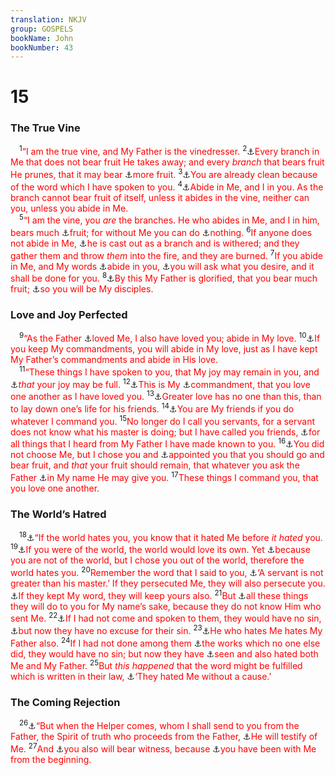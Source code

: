 ```yaml
---
translation: NKJV
group: GOSPELS
bookName: John 
bookNumber: 43
---
```


<div class="title"><h1>15</h1><h3>The True Vine</h3></div>
<span class="verse gi_15_1"> <sup>1</sup><font color="red">“I am the true vine, and My Father is the vinedresser.</font></span>
<span class="verse gi_15_2"><sup>2</sup><a data-toggle="tooltip" data-placement="bottom" title="Matt. 15:13">⚓</a><font color="red">Every branch in Me that does not bear fruit He takes away; and every <i>branch</i> that bears fruit He prunes, that it may bear </font><a data-toggle="tooltip" data-placement="bottom" title="(Matt. 13:12)">⚓</a><font color="red">more fruit.</font></span>
<span class="verse gi_15_3"><sup>3</sup><a data-toggle="tooltip" data-placement="bottom" title="(John 13:10; 17:17); Eph. 5:26">⚓</a><font color="red">You are already clean because of the word which I have spoken to you.</font></span>
<span class="verse gi_15_4"><sup>4</sup><a data-toggle="tooltip" data-placement="bottom" title="John 17:23; Eph. 3:17; (Col. 1:23)">⚓</a><font color="red">Abide in Me, and I in you. As the branch cannot bear fruit of itself, unless it abides in the vine, neither can you, unless you abide in Me.</font><br/></span>
<span class="verse gi_15_5"> <sup>5</sup><font color="red">“I am the vine, you <i>are</i> the branches. He who abides in Me, and I in him, bears much </font><a data-toggle="tooltip" data-placement="bottom" title="Hos. 14:8; (Gal. 5:22, 23)">⚓</a><font color="red">fruit; for without Me you can do </font><a data-toggle="tooltip" data-placement="bottom" title="2 Cor. 3:5">⚓</a><font color="red">nothing.</font></span>
<span class="verse gi_15_6"><sup>6</sup><font color="red">If anyone does not abide in Me, </font><a data-toggle="tooltip" data-placement="bottom" title="Matt. 3:10">⚓</a><font color="red">he is cast out as a branch and is withered; and they gather them and throw <i>them</i> into the fire, and they are burned.</font></span>
<span class="verse gi_15_7"><sup>7</sup><font color="red">If you abide in Me, and My words </font><a data-toggle="tooltip" data-placement="bottom" title="1 John 2:14">⚓</a><font color="red">abide in you, </font><a data-toggle="tooltip" data-placement="bottom" title="John 14:13; 16:23">⚓</a><font color="red">you will ask what you desire, and it shall be done for you.</font></span>
<span class="verse gi_15_8"><sup>8</sup><a data-toggle="tooltip" data-placement="bottom" title="Ps. 22:23; (Matt. 5:16); John 13:31; 17:4; (Phil. 1:11); 1 Pet. 4:11">⚓</a><font color="red">By this My Father is glorified, that you bear much fruit; </font><a data-toggle="tooltip" data-placement="bottom" title="John 8:31">⚓</a><font color="red">so you will be My disciples.</font><br/></span>
<div class="title"><h3>Love and Joy Perfected</h3></div>
<span class="verse gi_15_9"> <sup>9</sup><font color="red">“As the Father </font><a data-toggle="tooltip" data-placement="bottom" title="John 5:20; 17:26">⚓</a><font color="red">loved Me, I also have loved you; abide in My love.</font></span>
<span class="verse gi_15_10"><sup>10</sup><a data-toggle="tooltip" data-placement="bottom" title="John 14:15">⚓</a><font color="red">If you keep My commandments, you will abide in My love, just as I have kept My Father’s commandments and abide in His love.</font><br/></span>
<span class="verse gi_15_11"> <sup>11</sup><font color="red">“These things I have spoken to you, that My joy may remain in you, and </font><a data-toggle="tooltip" data-placement="bottom" title="(John 16:24); 1 John 1:4">⚓</a><font color="red"><i>that</i> your joy may be full.</font></span>
<span class="verse gi_15_12"><sup>12</sup><a data-toggle="tooltip" data-placement="bottom" title="John 13:34; 1 John 3:11">⚓</a><font color="red">This is My </font><a data-toggle="tooltip" data-placement="bottom" title="Rom. 12:9">⚓</a><font color="red">commandment, that you love one another as I have loved you.</font></span>
<span class="verse gi_15_13"><sup>13</sup><a data-toggle="tooltip" data-placement="bottom" title="Eph. 5:2; 1 John 3:16">⚓</a><font color="red">Greater love has no one than this, than to lay down one’s life for his friends.</font></span>
<span class="verse gi_15_14"><sup>14</sup><a data-toggle="tooltip" data-placement="bottom" title="(Matt. 12:50; 28:20); John 14:15, 21; Acts 10:42; 1 John 3:23, 24">⚓</a><font color="red">You are My friends if you do whatever I command you.</font></span>
<span class="verse gi_15_15"><sup>15</sup><font color="red">No longer do I call you servants, for a servant does not know what his master is doing; but I have called you friends, </font><a data-toggle="tooltip" data-placement="bottom" title="Gen. 18:17">⚓</a><font color="red">for all things that I heard from My Father I have made known to you.</font></span>
<span class="verse gi_15_16"><sup>16</sup><a data-toggle="tooltip" data-placement="bottom" title="John 6:70; 13:18; 15:19; 1 John 4:10">⚓</a><font color="red">You did not choose Me, but I chose you and </font><a data-toggle="tooltip" data-placement="bottom" title="(Matt. 28:19; Mark 16:15; Col. 1:6)">⚓</a><font color="red">appointed you that you should go and bear fruit, and <i>that</i> your fruit should remain, that whatever you ask the Father </font><a data-toggle="tooltip" data-placement="bottom" title="John 14:13; 16:23, 24">⚓</a><font color="red">in My name He may give you.</font></span>
<span class="verse gi_15_17"><sup>17</sup><font color="red">These things I command you, that you love one another.</font><br/></span>
<div class="title"><h3>The World’s Hatred</h3></div>
<span class="verse gi_15_18"> <sup>18</sup><a data-toggle="tooltip" data-placement="bottom" title="John 7:7; 1 John 3:13">⚓</a><font color="red">“If the world hates you, you know that it hated Me before <i>it hated</i> you.</font></span>
<span class="verse gi_15_19"><sup>19</sup><a data-toggle="tooltip" data-placement="bottom" title="1 John 4:5">⚓</a><font color="red">If you were of the world, the world would love its own. Yet </font><a data-toggle="tooltip" data-placement="bottom" title="John 17:14">⚓</a><font color="red">because you are not of the world, but I chose you out of the world, therefore the world hates you.</font></span>
<span class="verse gi_15_20"><sup>20</sup><font color="red">Remember the word that I said to you, </font><a data-toggle="tooltip" data-placement="bottom" title="Matt. 10:24; John 13:16">⚓</a><font color="red">‘A servant is not greater than his master.’ If they persecuted Me, they will also persecute you. </font><a data-toggle="tooltip" data-placement="bottom" title="Ezek. 3:7">⚓</a><font color="red">If they kept My word, they will keep yours also.</font></span>
<span class="verse gi_15_21"><sup>21</sup><font color="red">But </font><a data-toggle="tooltip" data-placement="bottom" title="Matt. 10:22; 24:9; (1 Pet. 4:14); Rev. 2:3">⚓</a><font color="red">all these things they will do to you for My name’s sake, because they do not know Him who sent Me.</font></span>
<span class="verse gi_15_22"><sup>22</sup><a data-toggle="tooltip" data-placement="bottom" title="John 9:41; 15:24">⚓</a><font color="red">If I had not come and spoken to them, they would have no sin, </font><a data-toggle="tooltip" data-placement="bottom" title="(Rom. 1:20; James 4:17)">⚓</a><font color="red">but now they have no excuse for their sin.</font></span>
<span class="verse gi_15_23"><sup>23</sup><a data-toggle="tooltip" data-placement="bottom" title="1 John 2:23">⚓</a><font color="red">He who hates Me hates My Father also.</font></span>
<span class="verse gi_15_24"><sup>24</sup><font color="red">If I had not done among them </font><a data-toggle="tooltip" data-placement="bottom" title="John 3:2">⚓</a><font color="red">the works which no one else did, they would have no sin; but now they have </font><a data-toggle="tooltip" data-placement="bottom" title="John 14:9">⚓</a><font color="red">seen and also hated both Me and My Father.</font></span>
<span class="verse gi_15_25"><sup>25</sup><font color="red">But <i>this happened</i> that the word might be fulfilled which is written in their law, </font><a data-toggle="tooltip" data-placement="bottom" title="Ps. 35:19; 69:4; 109:3–5">⚓</a><font color="red">‘They hated Me without a cause.’</font><br/></span>
<div class="title"><h3>The Coming Rejection</h3></div>
<span class="verse gi_15_26"> <sup>26</sup><a data-toggle="tooltip" data-placement="bottom" title="Luke 24:49; (John 14:17); Acts 2:4, 33">⚓</a><font color="red">“But when the Helper comes, whom I shall send to you from the Father, the Spirit of truth who proceeds from the Father, </font><a data-toggle="tooltip" data-placement="bottom" title="1 John 5:6">⚓</a><font color="red">He will testify of Me.</font></span>
<span class="verse gi_15_27"><sup>27</sup><font color="red">And </font><a data-toggle="tooltip" data-placement="bottom" title="Luke 24:48; 1 Pet. 5:1; 2 Pet. 1:16">⚓</a><font color="red">you also will bear witness, because </font><a data-toggle="tooltip" data-placement="bottom" title="Matt. 3:14; Luke 1:2; 1 John 1:1">⚓</a><font color="red">you have been with Me from the beginning.</font><br/></span>
